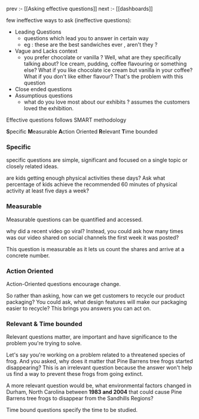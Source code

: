 prev :- [[Asking effective questions]]
next :- [[dashboards]]


few ineffective ways to ask (ineffective questions):
- Leading Questions 
	 - questions which lead you to answer in certain way
	 - eg : these are the best sandwiches ever , aren't they ? 
- Vague and Lacks context 
	- you prefer chocolate or vanilla ?
	 Well, what are they specifically talking about? Ice cream, pudding, coffee flavouring or something else? What if you like chocolate ice cream but vanilla in your coffee? What if you don't like either flavour? That's the problem with this question
- Close ended questions
- Assumptious questions
	- what do you love most about our exhibits ? 
	assumes the customers loved the exhibition.

Effective questions follows SMART methodology

**S**pecific 
**M**easurable
**A**ction Oriented
**R**elevant
**T**ime bounded

### Specific 
specific questions are simple, significant and focused on a single topic or closely related ideas.

are kids getting enough physical activities these days? Ask what percentage of kids achieve the recommended 60 minutes of physical activity at least five days a week? 

### Measurable  
Measurable questions can be quantified and accessed.

why did a recent video go viral? Instead, you could ask how many times was our video shared on social channels the first week it was posted?

This question is measurable as it lets us count the shares and arrive at a concrete number.

### Action Oriented
Action-Oriented questions encourage change.

So rather than asking, how can we get customers to recycle our product packaging? You could ask, what design features will make our packaging easier to recycle? This brings you answers you can act on. 

### Relevant & Time bounded
Relevant questions matter, are important and have significance to the problem you're trying to solve. 

Let's say you're working on a problem related to a threatened species of frog. And you asked, why does it matter that Pine Barrens tree frogs started disappearing? This is an irrelevant question because the answer won't help us find a way to prevent these frogs from going extinct.

A more relevant question would be, what environmental factors changed in Durham, North Carolina between **1983 and 2004** that could cause Pine Barrens tree frogs to disappear from the Sandhills Regions?

Time bound questions specify the time to be studied.
